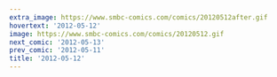 ```yaml
---
extra_image: https://www.smbc-comics.com/comics/20120512after.gif
hovertext: '2012-05-12'
image: https://www.smbc-comics.com/comics/20120512.gif
next_comic: '2012-05-13'
prev_comic: '2012-05-11'
title: '2012-05-12'
---
```



